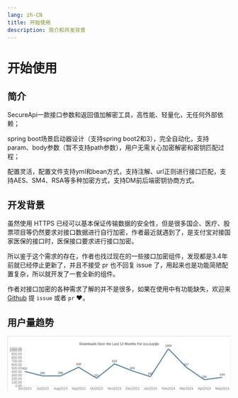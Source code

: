 ```yaml
---
lang: zh-CN
title: 开始使用
description: 简介和开发背景
---
```


# 开始使用

## 简介

SecureApi一款接口参数和返回值加解密工具，高性能、轻量化，无任何外部依赖；

spring boot场景启动器设计（支持spring boot2和3），完全自动化，支持param、body参数（暂不支持path参数），用户无需关心加密解密和密钥匹配过程；

配置灵活，配置文件支持yml和bean方式，支持注解、url正则进行接口匹配，支持AES、SM4、RSA等多种加密方式，支持DM前后端密钥协商方式。

## 开发背景

虽然使用 HTTPS 已经可以基本保证传输数据的安全性，但是很多国企、医疗、股票项目等仍然要求对接口数据进行自行加密，作者最近就遇到了，是支付宝对接国家医保的接口时，医保接口要求进行接口加密。

所以鉴于这个需求的存在，作者也找过现在的一些接口加密组件，发现都是3.4年前就已经停止更新了，并且不接受 pr 也不回复 issue 了，用起来也是功能简陋配置复杂，所以就开发了一套全新的组件。

作者对接口加密的各种需求了解的并不是很多，如果在使用中有功能缺失，欢迎来 [Github] 提 `issue` 或者 `pr` ❤️。

## 用户量趋势

![组件maven下载量.jpg](assets/img/组件maven下载量.jpg)

[Github]: https://github.com/BubblingXuYijie/secure-api-spring-boot
